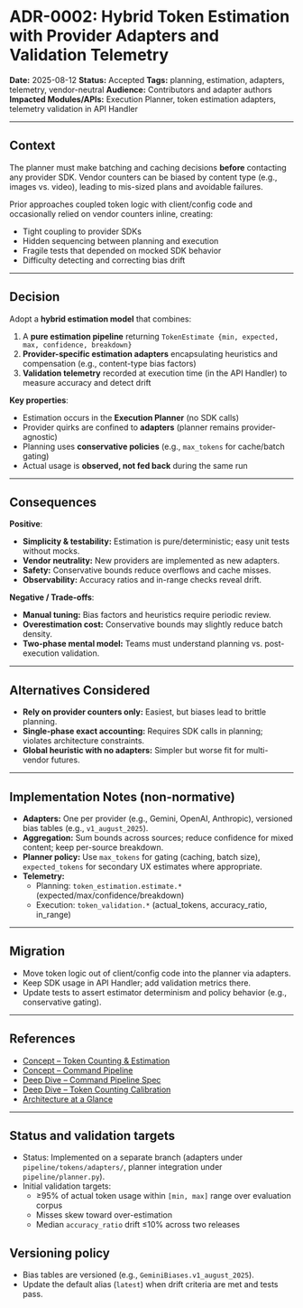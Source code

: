 # ADR-0002: Hybrid Token Estimation with Provider Adapters and Validation Telemetry

**Date:** 2025-08-12
**Status:** Accepted
**Tags:** planning, estimation, adapters, telemetry, vendor-neutral
**Audience:** Contributors and adapter authors
**Impacted Modules/APIs:** Execution Planner, token estimation adapters, telemetry validation in API Handler

---

## Context

The planner must make batching and caching decisions **before** contacting any provider SDK. Vendor counters can be biased by content type (e.g., images vs. video), leading to mis-sized plans and avoidable failures.

Prior approaches coupled token logic with client/config code and occasionally relied on vendor counters inline, creating:

- Tight coupling to provider SDKs
- Hidden sequencing between planning and execution
- Fragile tests that depended on mocked SDK behavior
- Difficulty detecting and correcting bias drift

---

## Decision

Adopt a **hybrid estimation model** that combines:

1. A **pure estimation pipeline** returning `TokenEstimate {min, expected, max, confidence, breakdown}`
2. **Provider-specific estimation adapters** encapsulating heuristics and compensation (e.g., content-type bias factors)
3. **Validation telemetry** recorded at execution time (in the API Handler) to measure accuracy and detect drift

**Key properties**:

- Estimation occurs in the **Execution Planner** (no SDK calls)
- Provider quirks are confined to **adapters** (planner remains provider-agnostic)
- Planning uses **conservative policies** (e.g., `max_tokens` for cache/batch gating)
- Actual usage is **observed, not fed back** during the same run

---

## Consequences

**Positive**:

- **Simplicity & testability:** Estimation is pure/deterministic; easy unit tests without mocks.
- **Vendor neutrality:** New providers are implemented as new adapters.
- **Safety:** Conservative bounds reduce overflows and cache misses.
- **Observability:** Accuracy ratios and in-range checks reveal drift.

**Negative / Trade-offs**:

- **Manual tuning:** Bias factors and heuristics require periodic review.
- **Overestimation cost:** Conservative bounds may slightly reduce batch density.
- **Two-phase mental model:** Teams must understand planning vs. post-execution validation.

---

## Alternatives Considered

- **Rely on provider counters only:** Easiest, but biases lead to brittle planning.
- **Single-phase exact accounting:** Requires SDK calls in planning; violates architecture constraints.
- **Global heuristic with no adapters:** Simpler but worse fit for multi-vendor futures.

---

## Implementation Notes (non-normative)

- **Adapters:** One per provider (e.g., Gemini, OpenAI, Anthropic), versioned bias tables (e.g., `v1_august_2025`).
- **Aggregation:** Sum bounds across sources; reduce confidence for mixed content; keep per-source breakdown.
- **Planner policy:** Use `max_tokens` for gating (caching, batch size), `expected_tokens` for secondary UX estimates where appropriate.
- **Telemetry:**
  - Planning: `token_estimation.estimate.*` (expected/max/confidence/breakdown)
  - Execution: `token_validation.*` (actual_tokens, accuracy_ratio, in_range)

---

## Migration

- Move token logic out of client/config code into the planner via adapters.
- Keep SDK usage in API Handler; add validation metrics there.
- Update tests to assert estimator determinism and policy behavior (e.g., conservative gating).

---

## References

- [Concept – Token Counting & Estimation](../concepts/token-counting.md)
- [Concept – Command Pipeline](../concepts/command-pipeline.md)
- [Deep Dive – Command Pipeline Spec](../deep-dives/command-pipeline-spec.md)
- [Deep Dive – Token Counting Calibration](../deep-dives/token-counting-calibration.md)
- [Architecture at a Glance](../architecture.md)

---

## Status and validation targets

- Status: Implemented on a separate branch (adapters under `pipeline/tokens/adapters/`, planner integration under `pipeline/planner.py`).
- Initial validation targets:
  - ≥95% of actual token usage within `[min, max]` range over evaluation corpus
  - Misses skew toward over-estimation
  - Median `accuracy_ratio` drift ≤10% across two releases

## Versioning policy

- Bias tables are versioned (e.g., `GeminiBiases.v1_august_2025`).
- Update the default alias (`latest`) when drift criteria are met and tests pass.
